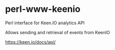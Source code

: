 # perl-www-keenio
Perl interface for Keen.IO analytics API

Allows sending and retrieval of events from KeenIO

https://keen.io/docs/api/